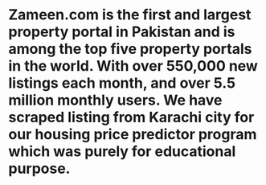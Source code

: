 # Zameen.com is the first and largest property portal in Pakistan and is among the top five property portals in the world. With over 550,000 new listings each month, and over 5.5 million monthly users. We have scraped listing from Karachi city for our housing price predictor program which was purely for educational purpose.
